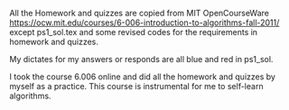 All the Homework and quizzes are copied from MIT OpenCourseWare https://ocw.mit.edu/courses/6-006-introduction-to-algorithms-fall-2011/ except ps1_sol.tex and some revised codes for the requirements in homework and quizzes.

My dictates for my answers or responds are all blue and red in ps1_sol.

I took the course 6.006 online and did all the homework and quizzes by myself as a practice. This course is instrumental for me to self-learn algorithms.


